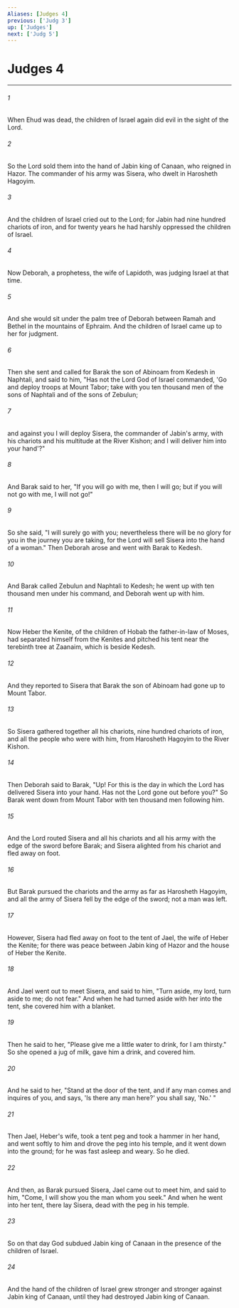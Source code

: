 ```yaml
---
Aliases: [Judges 4]
previous: ['Judg 3']
up: ['Judges']
next: ['Judg 5']
---
```

# Judges 4

***


###### 1 
When Ehud was dead, the children of Israel again did evil in the sight of the Lord. 

###### 2 
So the Lord sold them into the hand of Jabin king of Canaan, who reigned in Hazor. The commander of his army was Sisera, who dwelt in Harosheth Hagoyim. 

###### 3 
And the children of Israel cried out to the Lord; for Jabin had nine hundred chariots of iron, and for twenty years he had harshly oppressed the children of Israel. 

###### 4 
Now Deborah, a prophetess, the wife of Lapidoth, was judging Israel at that time. 

###### 5 
And she would sit under the palm tree of Deborah between Ramah and Bethel in the mountains of Ephraim. And the children of Israel came up to her for judgment. 

###### 6 
Then she sent and called for Barak the son of Abinoam from Kedesh in Naphtali, and said to him, "Has not the Lord God of Israel commanded, 'Go and deploy troops at Mount Tabor; take with you ten thousand men of the sons of Naphtali and of the sons of Zebulun; 

###### 7 
and against you I will deploy Sisera, the commander of Jabin's army, with his chariots and his multitude at the River Kishon; and I will deliver him into your hand'?" 

###### 8 
And Barak said to her, "If you will go with me, then I will go; but if you will not go with me, I will not go!" 

###### 9 
So she said, "I will surely go with you; nevertheless there will be no glory for you in the journey you are taking, for the Lord will sell Sisera into the hand of a woman." Then Deborah arose and went with Barak to Kedesh. 

###### 10 
And Barak called Zebulun and Naphtali to Kedesh; he went up with ten thousand men under his command, and Deborah went up with him. 

###### 11 
Now Heber the Kenite, of the children of Hobab the father-in-law of Moses, had separated himself from the Kenites and pitched his tent near the terebinth tree at Zaanaim, which is beside Kedesh. 

###### 12 
And they reported to Sisera that Barak the son of Abinoam had gone up to Mount Tabor. 

###### 13 
So Sisera gathered together all his chariots, nine hundred chariots of iron, and all the people who were with him, from Harosheth Hagoyim to the River Kishon. 

###### 14 
Then Deborah said to Barak, "Up! For this is the day in which the Lord has delivered Sisera into your hand. Has not the Lord gone out before you?" So Barak went down from Mount Tabor with ten thousand men following him. 

###### 15 
And the Lord routed Sisera and all his chariots and all his army with the edge of the sword before Barak; and Sisera alighted from his chariot and fled away on foot. 

###### 16 
But Barak pursued the chariots and the army as far as Harosheth Hagoyim, and all the army of Sisera fell by the edge of the sword; not a man was left. 

###### 17 
However, Sisera had fled away on foot to the tent of Jael, the wife of Heber the Kenite; for there was peace between Jabin king of Hazor and the house of Heber the Kenite. 

###### 18 
And Jael went out to meet Sisera, and said to him, "Turn aside, my lord, turn aside to me; do not fear." And when he had turned aside with her into the tent, she covered him with a blanket. 

###### 19 
Then he said to her, "Please give me a little water to drink, for I am thirsty." So she opened a jug of milk, gave him a drink, and covered him. 

###### 20 
And he said to her, "Stand at the door of the tent, and if any man comes and inquires of you, and says, 'Is there any man here?' you shall say, 'No.' " 

###### 21 
Then Jael, Heber's wife, took a tent peg and took a hammer in her hand, and went softly to him and drove the peg into his temple, and it went down into the ground; for he was fast asleep and weary. So he died. 

###### 22 
And then, as Barak pursued Sisera, Jael came out to meet him, and said to him, "Come, I will show you the man whom you seek." And when he went into her tent, there lay Sisera, dead with the peg in his temple. 

###### 23 
So on that day God subdued Jabin king of Canaan in the presence of the children of Israel. 

###### 24 
And the hand of the children of Israel grew stronger and stronger against Jabin king of Canaan, until they had destroyed Jabin king of Canaan.

